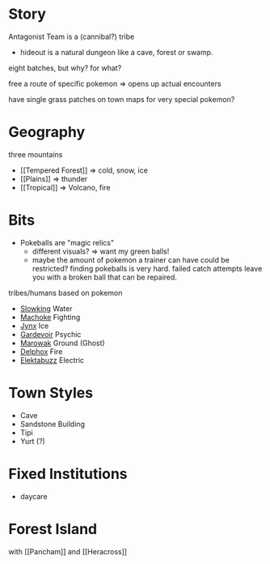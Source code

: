 # Story

Antagonist Team is a (cannibal?) tribe
- hideout is a natural dungeon like a cave, forest or swamp.

eight batches, but why? for what?

free a route of specific pokemon => opens up actual encounters

have single grass patches on town maps for very special pokemon?


# Geography

three mountains
- [[Tempered Forest]] => cold, snow, ice
- [[Plains]] => thunder
- [[Tropical]] => Volcano, fire
# Bits

- Pokeballs are "magic relics"
	- different visuals? => want my green balls!
	- maybe the amount of pokemon a trainer can have could be restricted? finding pokeballs is very hard. failed catch attempts leave you with a broken ball that can be repaired.

tribes/humans based on pokemon
- [Slowking](https://bulbapedia.bulbagarden.net/wiki/Slowking_(Pok%C3%A9mon)) Water
- [Machoke](https://bulbapedia.bulbagarden.net/wiki/Machoke_(Pok%C3%A9mon)) Fighting
- [Jynx](https://bulbapedia.bulbagarden.net/wiki/Jynx_(Pok%C3%A9mon)) Ice
- [Gardevoir](https://bulbapedia.bulbagarden.net/wiki/Gardevoir_(Pok%C3%A9mon)) Psychic
- [Marowak](https://bulbapedia.bulbagarden.net/wiki/Marowak_(Pok%C3%A9mon)) Ground (Ghost)
- [Delphox](https://bulbapedia.bulbagarden.net/wiki/Delphox_(Pok%C3%A9mon)) Fire
- [Elektabuzz](https://bulbapedia.bulbagarden.net/wiki/Electabuzz_(Pok%C3%A9mon)) Electric
# Town Styles

- Cave
- Sandstone Building
- Tipi
- Yurt (?)


# Fixed Institutions

- daycare


# Forest Island

with [[Pancham]] and [[Heracross]]